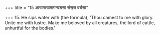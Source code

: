 +++
title = "15 आचामत्यामागन्यशसा संसृज वर्चसा"

+++
15. He sips water with (the formula), 'Thou camest to me with glory. Unite me with lustre. Make me beloved by all creatures, the lord of cattle, unhurtful for the bodies.'
